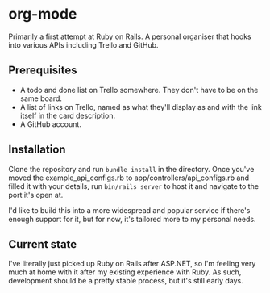 # org-mode

Primarily a first attempt at Ruby on Rails. A personal organiser that hooks into various APIs including Trello and GitHub.

## Prerequisites

- A todo and done list on Trello somewhere. They don't have to be on the same board.
- A list of links on Trello, named as what they'll display as and with the link itself in the card description.
- A GitHub account.

## Installation

Clone the repository and run `bundle install` in the directory. Once you've moved the example_api_configs.rb to app/controllers/api_configs.rb and filled it with your details, run `bin/rails server` to host it and navigate to the port it's open at.

I'd like to build this into a more widespread and popular service if there's enough support for it, but for now, it's tailored more to my personal needs.

## Current state

I've literally just picked up Ruby on Rails after ASP.NET, so I'm feeling very much at home with it after my existing experience with Ruby. As such, development should be a pretty stable process, but it's still early days.
